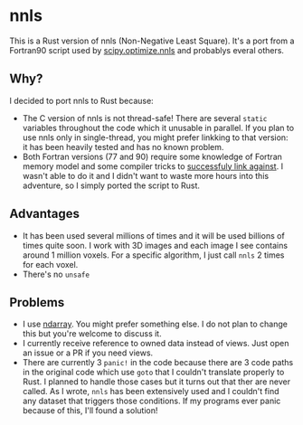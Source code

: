 # nnls

This is a Rust version of nnls (Non-Negative Least Square). It's a port from a Fortran90 script used by [scipy.optimize.nnls](https://docs.scipy.org/doc/scipy/reference/generated/scipy.optimize.nnls.html) and probablys everal others.

## Why?

I decided to port nnls to Rust because:

- The C version of nnls is not thread-safe! There are several `static` variables throughout the code which it unusable in parallel. If you plan to use nnls only in single-thread, you might prefer linkking to that version: it has been heavily tested and has no known problem.
- Both Fortran versions (77 and 90) require some knowledge of Fortran memory model and some compiler tricks to [successfuly link against](https://users.rust-lang.org/t/c-fortran-ffi-memory-error/71298/10?u=nil). I wasn't able to do it and I didn't want to waste more hours into this adventure, so I simply ported the script to Rust.

## Advantages

- It has been used several millions of times and it will be used billions of times quite soon. I work with 3D images and each image I see contains around 1 million voxels. For a specific algorithm, I just call `nnls` 2 times for each voxel.
- There's no `unsafe`

## Problems

- I use [ndarray](https://github.com/rust-ndarray/ndarray). You might prefer something else. I do not plan to change this but you're welcome to discuss it.
- I currently receive reference to owned data instead of views. Just open an issue or a PR if you need views.
- There are currently 3 `panic!` in the code because there are 3 code paths in the original code which use `goto` that I couldn't translate properly to Rust. I planned to handle those cases but it
turns out that ther are never called. As I wrote, `nnls` has been extensively used and I couldn't find any dataset that triggers those conditions. If my programs ever panic because of this, I'll found a solution!
